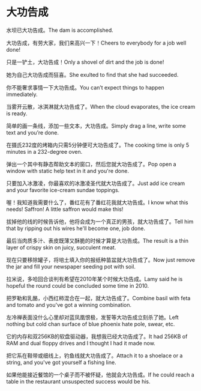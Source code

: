 # 大功告成

<p><span class="chinese">水坝已大功告成。</span><span class="english">The dam is accomplished.</span></p>

<p><span class="chinese">大功告成，有劳大家，我们来高兴一下！</span><span class="english">Cheers to everybody for a job well done!</span></p>

<p><span class="chinese">只是一铲土，大功告成！</span><span class="english">Only a shovel of dirt and the job is done!</span></p>

<p><span class="chinese">她为自己大功告成而狂喜。</span><span class="english">She exulted to find that she had succeeded.</span></p>

<p><span class="chinese">你不能奢求事情一下大功告成。</span><span class="english">You can’t expect things to happen immediately.</span></p>

<p><span class="chinese">当雾开云散，冰淇淋就大功告成了。</span><span class="english">When the cloud evaporates, the ice cream is ready.</span></p>

<p><span class="chinese">简单的画一条线，添加一些文本，大功告成。</span><span class="english">Simply drag a line, write some text and you’re done.</span></p>

<p><span class="chinese">在摄氏232度的烤箱内只需5分钟便可大功告成了。</span><span class="english">The cooking time is only 5 minutes in a 232-degree oven.</span></p>

<p><span class="chinese">弹出一个其中有静态帮助文本的窗口，然后您就大功告成了。</span><span class="english">Pop open a window with static help text in it and you're done.</span></p>

<p><span class="chinese">只要加入冰激凌，你最喜欢的冰激凌圣代就大功告成了。</span><span class="english">Just add ice cream and your favorite ice-cream sundae toppings.</span></p>

<p><span class="chinese">喔！我知道我需要什么了，番红花有了番红花我就大功告成。</span><span class="english">I know what this needs! Saffron! A little saffron would make this!</span></p>

<p><span class="chinese">拔掉他的线的时候告诉他，他将会成为一个真正的男孩，就大功告成了。</span><span class="english">Tell him that by ripping out his wires he'll become one, job done.</span></p>

<p><span class="chinese">最后当肉质多汁、表皮既薄又酥脆的时候才算是大功告成。</span><span class="english">The result is a thin layer of crispy skin on juicy, succulent meat.</span></p>

<p><span class="chinese">现在只要移除罐子，将培土填入你的报纸种苗盆就大功告成了。</span><span class="english">Now just remove the jar and fill your newspaper seeding pot with soil.</span></p>

<p><span class="chinese">拉米说，多哈回合谈判有希望在2010年某个时候大功告成。</span><span class="english">Lamy said he is hopeful the round could be concluded some time in 2010.</span></p>

<p><span class="chinese">把罗勒和乳酪，小西红柿混合在一起，就大功告成了。</span><span class="english">Combine basil with feta and tomato and you've got a winning combination.</span></p>

<p><span class="chinese">左冷禅表面没什么心里却对蓝凤凰恨极，发誓等大功告成立刻杀了她。</span><span class="english">Left nothing but cold chan surface of blue phoenix hate pole, swear, etc.</span></p>

<p><span class="chinese">它的内存和双256KB的软盘驱动器，我想我已经大功告成了。</span><span class="english">It had 256KB of RAM and dual floppy drives and I thought I had it made now.</span></p>

<p><span class="chinese">把它系在鞋带或细线上，钓鱼线就大功告成了。</span><span class="english">Attach it to a shoelace or a string, and you've got yourself a fishing line.</span></p>

<p><span class="chinese">如果他能接近餐馆的一个桌子而不被怀疑，他就会大功告成。</span><span class="english">If he could reach a table in the restaurant unsuspected success would be his.</span></p>

